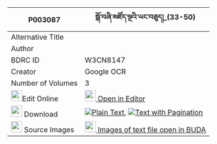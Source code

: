 |P003087|སྒོ་བཞི་མཛོད་ལྔའི་ཡང་བཅུད།_(33-50) 
| --- | --- 
|Alternative Title |
|Author | 
|BDRC ID | W3CN8147
|Creator | Google OCR
|Number of Volumes| 3
|<img width="25" src="https://img.icons8.com/color/25/000000/edit-property.png">Edit Online| [<img width="25" src="https://avatars.githubusercontent.com/u/45091458?s=200&v=4"> Open in Editor](http://editor.openpecha.org/P003087)
|<img width="25" src="https://img.icons8.com/fluent/48/000000/download-2.png"/>  Download | [![](https://img.icons8.com/color/20/000000/txt.png)Plain Text](https://github.com/Openpecha/P003087/releases/download/v1/go_shyi_dzo_nga_i_yang_chu_plain_P003087.zip), [![](https://img.icons8.com/color/20/000000/txt.png)Text with Pagination](https://github.com/Openpecha/P003087/releases/download/v1/go_shyi_dzo_nga_i_yang_chu_pages_P003087.zip)
|<img width="25" src="https://img.icons8.com/plasticine/100/000000/pictures-folder.png"/>  Source Images | [<img width="25" src="https://library.bdrc.io/icons/BUDA-small.svg"> Images of text file open in BUDA](https://library.bdrc.io/show/bdr:W3CN8147)